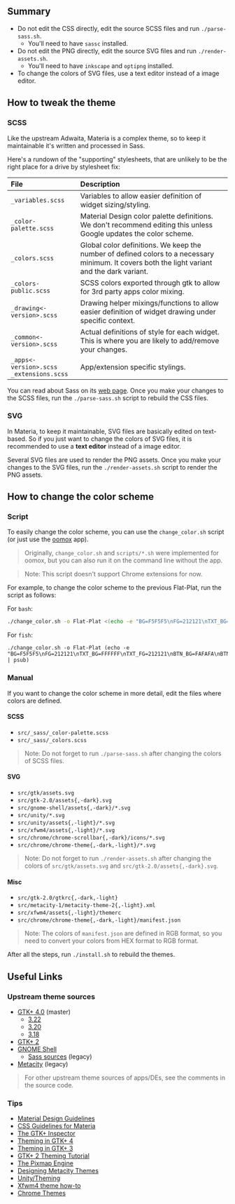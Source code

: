 ## Summary

- Do not edit the CSS directly, edit the source SCSS files and run `./parse-sass.sh`.
  - You'll need to have `sassc` installed.
- Do not edit the PNG directly, edit the source SVG files and run `./render-assets.sh`.
  - You'll need to have `inkscape` and `optipng` installed.
- To change the colors of SVG files, use a text editor instead of a image editor.

## How to tweak the theme

### SCSS

Like the upstream Adwaita, Materia is a complex theme, so to keep it
maintainable it's written and processed in Sass.

Here's a rundown of the "supporting" stylesheets, that are unlikely to be the
right place for a drive by stylesheet fix:

| File | Description |
| :-- | :-- |
| `_variables.scss` | Variables to allow easier definition of widget sizing/styling. |
| `_color-palette.scss` | Material Design color palette definitions. We don't recommend editing this unless Google updates the color scheme. |
| `_colors.scss` | Global color definitions. We keep the number of defined colors to a necessary minimum. It covers both the light variant and the dark variant. |
| `_colors-public.scss` | SCSS colors exported through gtk to allow for 3rd party apps color mixing. |
| `_drawing<-version>.scss` | Drawing helper mixings/functions to allow easier definition of widget drawing under specific context. |
| `_common<-version>.scss` | Actual definitions of style for each widget. This is where you are likely to add/remove your changes. |
| `_apps<-version>.scss` <br> `_extensions.scss` | App/extension specific stylings. |

You can read about Sass on its [web page](http://sass-lang.com/documentation/).
Once you make your changes to the SCSS files, run the `./parse-sass.sh` script
to rebuild the CSS files.

### SVG

In Materia, to keep it maintainable, SVG files are basically edited on
text-based. So if you just want to change the colors of SVG files, it is
recommended to use a **text editor** instead of a image editor.

Several SVG files are used to render the PNG assets. Once you make your changes
to the SVG files, run the `./render-assets.sh` script to render the PNG assets.

## How to change the color scheme

### Script

To easily change the color scheme, you can use the `change_color.sh` script (or
just use the [oomox](https://github.com/actionless/oomox) app).

> Originally, `change_color.sh` and `scripts/*.sh` were implemented for oomox,
but you can also run it on the command line without the app.

> Note: This script doesn't support Chrome extensions for now.

For example, to change the color scheme to the previous Flat-Plat, run the
script as follows:

For `bash`:

```bash
./change_color.sh -o Flat-Plat <(echo -e "BG=F5F5F5\nFG=212121\nTXT_BG=FFFFFF\nTXT_FG=212121\nBTN_BG=FAFAFA\nBTN_FG=616161\nMENU_BG=455A64\nMENU_FG=FFFFFF\nSEL_BG=42A5F5\nSEL_FG=FFFFFF\nACCENT_BG=FF4081\nMATERIA_STYLE_COMPACT=False\n")
```

For `fish`:

```fish
./change_color.sh -o Flat-Plat (echo -e "BG=F5F5F5\nFG=212121\nTXT_BG=FFFFFF\nTXT_FG=212121\nBTN_BG=FAFAFA\nBTN_FG=616161\nMENU_BG=455A64\nMENU_FG=FFFFFF\nSEL_BG=42A5F5\nSEL_FG=FFFFFF\nACCENT_BG=FF4081\nMATERIA_STYLE_COMPACT=False\n" | psub)
```

### Manual

If you want to change the color scheme in more detail, edit the files where
colors are defined.

#### SCSS

- `src/_sass/_color-palette.scss`
- `src/_sass/_colors.scss`

> Note: Do not forget to run `./parse-sass.sh` after changing the colors of SCSS
files.

#### SVG

- `src/gtk/assets.svg`
- `src/gtk-2.0/assets{,-dark}.svg`
- `src/gnome-shell/assets{,-dark}/*.svg`
- `src/unity/*.svg`
- `src/unity/assets{,-light}/*.svg`
- `src/xfwm4/assets{,-light}/*.svg`
- `src/chrome/chrome-scrollbar{,-dark}/icons/*.svg`
- `src/chrome/chrome-theme{,-dark,-light}/*.svg`

> Note: Do not forget to run `./render-assets.sh` after changing the colors of
`src/gtk/assets.svg` and `src/gtk-2.0/assets{,-dark}.svg`.

#### Misc

- `src/gtk-2.0/gtkrc{,-dark,-light}`
- `src/metacity-1/metacity-theme-2{,-light}.xml`
- `src/xfwm4/assets{,-light}/themerc`
- `src/chrome/chrome-theme{,-dark,-light}/manifest.json`

> Note: The colors of `manifest.json` are defined in RGB format, so you need to
convert your colors from HEX format to RGB format.

After all the steps, run `./install.sh` to rebuild the themes.

## Useful Links

### Upstream theme sources

- [GTK+ 4.0](https://gitlab.gnome.org/GNOME/gtk/tree/master/gtk/theme/Adwaita) (master)
  - [3.22](https://gitlab.gnome.org/GNOME/gtk/tree/gtk-3-22/gtk/theme/Adwaita)
  - [3.20](https://gitlab.gnome.org/GNOME/gtk/tree/gtk-3-20/gtk/theme/Adwaita)
  - [3.18](https://gitlab.gnome.org/GNOME/gtk/tree/gtk-3-18/gtk/theme/Adwaita)
- [GTK+ 2](https://gitlab.gnome.org/GNOME/gnome-themes-extra/tree/master/themes/Adwaita/gtk-2.0)
- [GNOME Shell](https://gitlab.gnome.org/GNOME/gnome-shell/tree/master/data/theme)
  - [Sass sources](https://gitlab.gnome.org/GNOME/gnome-shell-sass) (legacy)
- [Metacity](https://gitlab.gnome.org/GNOME/gnome-themes-extra/tree/gnome-3-14/themes/Adwaita/metacity-1) (legacy)

> For other upstream theme sources of apps/DEs, see the comments in the source code.

### Tips

- [Material Design Guidelines](https://www.material.io/guidelines/)
- [CSS Guidelines for Materia](https://github.com/nana-4/materia-theme/wiki/CSS-Guidelines)
- [The GTK+ Inspector](https://blog.gtk.org/2017/04/05/the-gtk-inspector/)
- [Theming in GTK+ 4](https://developer.gnome.org/gtk4/stable/theming.html)
- [Theming in GTK+ 3](https://developer.gnome.org/gtk3/stable/theming.html)
- [GTK+ 2 Theming Tutorial](https://wiki.gnome.org/Attic/GnomeArt/Tutorials/GtkThemes)
- [The Pixmap Engine](https://wiki.gnome.org/Attic/GnomeArt/Tutorials/GtkEngines/PixmapEngine)
- [Designing Metacity Themes](https://wiki.gnome.org/Attic/GnomeArt/Tutorials/MetacityThemes)
- [Unity/Theming](https://wiki.ubuntu.com/Unity/Theming)
- [Xfwm4 theme how-to](https://wiki.xfce.org/howto/xfwm4_theme)
- [Chrome Themes](https://developer.chrome.com/extensions/themes)
